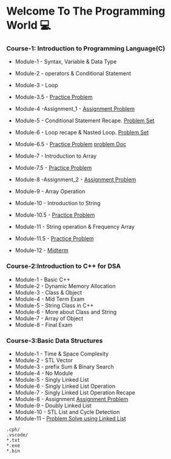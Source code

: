 # Welcome To The Programming World 💻


### Course-1: Introduction to Programming Language(C)
* Module-1 - Syntax, Variable & Data Type
* Module-2 - operators & Conditional Statement
* Module-3 - Loop
* Module-3.5 -  [Practice Problem](https://www.hackerrank.com/contests/module-3-5-practice-a-introduction-to-c-programming-a-batch-04/challenges)

* Module-4 -Assignment_1 -  [Assignment Problem](https://www.hackerrank.com/contests/assignment-01-a-introduction-to-c-programming-a-batch-04/challenges)


* Module-5 - Conditional Statement Recape. [Problem Set](https://docs.google.com/document/d/1bepRhM8ttF05-c0SjXgKdNvy6w49Ezx3HgDGbPsg7QQ/edit)

* Module-6 - Loop recape & Nasted Loop. [Problem Set](https://docs.google.com/document/d/17ohkmyVo-smCrYJsEPHv4om6VPT0igi1CCSRp0Psb8U/edit)

* Module-6.5 -  [Practice Problem](https://codeforces.com/group/MWSDmqGsZm/contest/326175) [problem Doc](https://docs.google.com/document/d/13WAjf3c91H1A0yiNvVVcp_ld7kx6ZBvFdWPvaq-16k8/edit)

* Module-7 - Introduction to Array
* Module-7.5 - [Practice Problem](https://codeforces.com/group/MWSDmqGsZm/contest/219774)

* Module-8 -Assignment_2 -  [Assignment Problem](https://www.hackerrank.com/contests/assignment-02-a-introduction-to-c-programming-a-batch-04/challenges)

* Module-9 - Array Operation
* Module-10 - Introduction to String
* Module-10.5 - [Practice Problem](https://docs.google.com/document/d/1geZ2RYI0CXKm3O0Y5O9643MR8tlf82G_ozJexc06RrA/edit)

* Module-11 - String operation & Frequency Array
* Module-11.5 - [Practice Problem](https://docs.google.com/document/d/1PT2CA2uPXJ9p85RQ4pXazgu-NgCX9ROqbB9KqmJxFGQ/edit)

* Module-12 - [Midterm](https://www.hackerrank.com/contests/mid-term-a-introduction-to-c-programming-a-batch-04/challenges)



### Course-2:Introduction to C++ for DSA
* Module-1 - Basic C++
* Module-2 - Dynamic Memory Allocation
* Module-3 - Class & Object
* Module-4 - Mid Term Exam
* Module-5 - String Class in C++
* Module-6 - More about Class and String
* Module-7 - Array of Object
* Module-8 - Final Exam


### Course-3:Basic Data Structures
* Module-1 - Time & Space Complexity
* Module-2 - STL Vector
* Module-3 - prefix Sum & Binary Search
* Module-4 - No Module
* Module-5 - Singly Linked List
* Module-6 - Singly Linked List Operation
* Module-7 - Singly Linked List Operation Recape
* Module-8 - Assignment [Assignment Problem](https://www.hackerrank.com/contests/assignment-01-a-basic-data-structures-a-batch-04/challenges)
* Module-9 - Doubly Linked List
* Module-10 - STL List and Cycle Detection
* Module-11 - [Problem Solve using Linked List](https://docs.google.com/document/d/18eGNn5j7SpEy0CHFwZt6MuhLv_EkzCdl/edit)


 ```
 .cph/
.vscode/
*.txt
*.exe
*.bin
 ```
 

